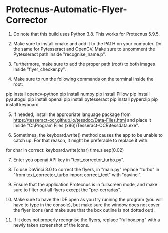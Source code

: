 # Protecnus-Automatic-Flyer-Corrector

1. Do note that this build uses Python 3.8. This works for Protecnus 5.9.5.

2. Make sure to install cmake and add it to the PATH on your computer. Do the same for Pytesseract and OpenCV. Make sure to uncomment the Pytesseract path inside "recognise_name.p". 

3. Furthermore, make sure to add the proper path (root) to both images inside "flyer_checker.py".

4. Make sure to run the following commands on the terminal inside the root:

pip install opencv-python
pip install numpy
pip install Pillow
pip install pyautogui
pip install openai
pip install pytesseract
pip install pyperclip
pip install keyboard

5. If needed, install the appropriate language package from https://tesseract-ocr.github.io/tessdoc/Data-Files.html and place it inside "C:\Program Files (x86)\Tesseract-OCR\tessdata.exe".

6. Sometimes, the keyboard.write() method causes the app to be unable to catch up. For that reason, it might be preferable to replace it with:

for char in correct:
  keyboard.write(char)
  time.sleep(0.02)
  
7. Enter you openai API key in "text_corrector_turbo.py".

8. To use DaVinci 3.0 to correct the flyers, in "main.py" replace "turbo" in "from text_corrector_turbo import correct_text" with "davinci".

9. Ensure that the application Protecnus is in fullscreen mode, and make sure to filter out all flyers except the "pre-cerradas". 

10. Make sure to have the IDE open as you try running the program (you will have to type in the console), but make sure the window does not cover the flyer icons (and make sure that the box outline is not dotted out).

11. If it does not properly recognise the flyers, replace "fullbox.png" with a newly taken screenshot of the icons.
